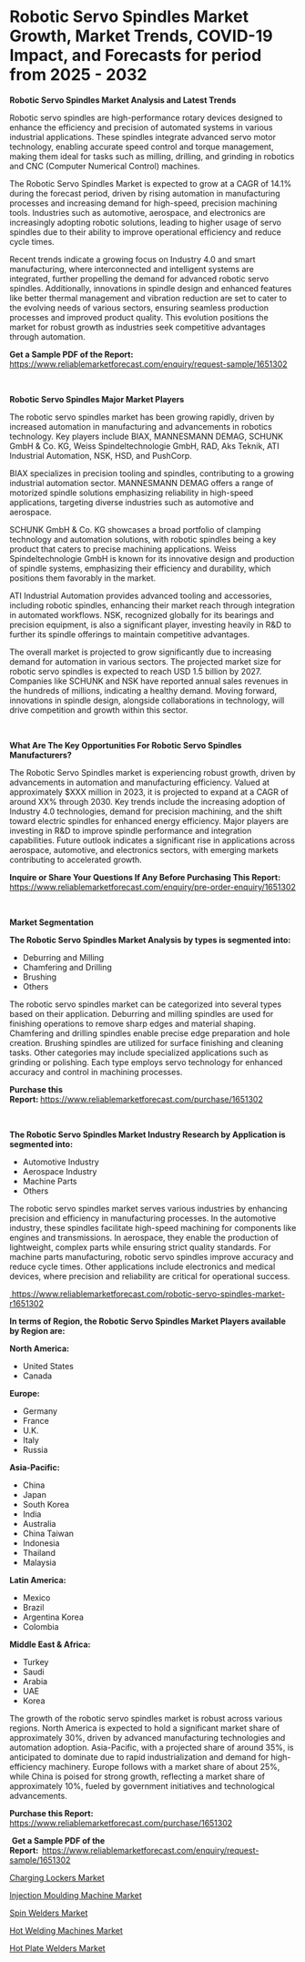<p><h1>Robotic Servo Spindles Market Growth, Market Trends, COVID-19 Impact, and Forecasts for period from 2025 - 2032</h1></p><p><strong>Robotic Servo Spindles Market Analysis and Latest Trends</strong></p>
<p><p>Robotic servo spindles are high-performance rotary devices designed to enhance the efficiency and precision of automated systems in various industrial applications. These spindles integrate advanced servo motor technology, enabling accurate speed control and torque management, making them ideal for tasks such as milling, drilling, and grinding in robotics and CNC (Computer Numerical Control) machines.</p><p>The Robotic Servo Spindles Market is expected to grow at a CAGR of 14.1% during the forecast period, driven by rising automation in manufacturing processes and increasing demand for high-speed, precision machining tools. Industries such as automotive, aerospace, and electronics are increasingly adopting robotic solutions, leading to higher usage of servo spindles due to their ability to improve operational efficiency and reduce cycle times.</p><p>Recent trends indicate a growing focus on Industry 4.0 and smart manufacturing, where interconnected and intelligent systems are integrated, further propelling the demand for advanced robotic servo spindles. Additionally, innovations in spindle design and enhanced features like better thermal management and vibration reduction are set to cater to the evolving needs of various sectors, ensuring seamless production processes and improved product quality. This evolution positions the market for robust growth as industries seek competitive advantages through automation.</p></p>
<p><strong>Get a Sample PDF of the Report:&nbsp;</strong> <a href="https://www.reliablemarketforecast.com/enquiry/request-sample/1651302?utm_campaign=2886&utm_medium=2&utm_source=Github&utm_content=ia&utm_term=23032025&utm_id=robotic-servo-spindles">https://www.reliablemarketforecast.com/enquiry/request-sample/1651302</a></p>
<p>&nbsp;</p>
<p><strong>Robotic Servo Spindles Major Market Players</strong></p>
<p><p>The robotic servo spindles market has been growing rapidly, driven by increased automation in manufacturing and advancements in robotics technology. Key players include BIAX, MANNESMANN DEMAG, SCHUNK GmbH & Co. KG, Weiss Spindeltechnologie GmbH, RAD, Aks Teknik, ATI Industrial Automation, NSK, HSD, and PushCorp.</p><p>BIAX specializes in precision tooling and spindles, contributing to a growing industrial automation sector. MANNESMANN DEMAG offers a range of motorized spindle solutions emphasizing reliability in high-speed applications, targeting diverse industries such as automotive and aerospace.</p><p>SCHUNK GmbH & Co. KG showcases a broad portfolio of clamping technology and automation solutions, with robotic spindles being a key product that caters to precise machining applications. Weiss Spindeltechnologie GmbH is known for its innovative design and production of spindle systems, emphasizing their efficiency and durability, which positions them favorably in the market.</p><p>ATI Industrial Automation provides advanced tooling and accessories, including robotic spindles, enhancing their market reach through integration in automated workflows. NSK, recognized globally for its bearings and precision equipment, is also a significant player, investing heavily in R&D to further its spindle offerings to maintain competitive advantages.</p><p>The overall market is projected to grow significantly due to increasing demand for automation in various sectors. The projected market size for robotic servo spindles is expected to reach USD 1.5 billion by 2027. Companies like SCHUNK and NSK have reported annual sales revenues in the hundreds of millions, indicating a healthy demand. Moving forward, innovations in spindle design, alongside collaborations in technology, will drive competition and growth within this sector.</p></p>
<p>&nbsp;</p>
<p><strong>What Are The Key Opportunities For Robotic Servo Spindles Manufacturers?</strong></p>
<p><p>The Robotic Servo Spindles market is experiencing robust growth, driven by advancements in automation and manufacturing efficiency. Valued at approximately $XXX million in 2023, it is projected to expand at a CAGR of around XX% through 2030. Key trends include the increasing adoption of Industry 4.0 technologies, demand for precision machining, and the shift toward electric spindles for enhanced energy efficiency. Major players are investing in R&D to improve spindle performance and integration capabilities. Future outlook indicates a significant rise in applications across aerospace, automotive, and electronics sectors, with emerging markets contributing to accelerated growth.</p></p>
<p><strong>Inquire or Share Your Questions If Any Before Purchasing This Report:</strong> <a href="https://www.reliablemarketforecast.com/enquiry/pre-order-enquiry/1651302?utm_campaign=2886&utm_medium=2&utm_source=Github&utm_content=ia&utm_term=23032025&utm_id=robotic-servo-spindles">https://www.reliablemarketforecast.com/enquiry/pre-order-enquiry/1651302</a></p>
<p>&nbsp;</p>
<p><strong>Market Segmentation</strong></p>
<p><strong>The Robotic Servo Spindles Market Analysis by types is segmented into:</strong></p>
<p><ul><li>Deburring and Milling</li><li>Chamfering and Drilling</li><li>Brushing</li><li>Others</li></ul></p>
<p><p>The robotic servo spindles market can be categorized into several types based on their application. Deburring and milling spindles are used for finishing operations to remove sharp edges and material shaping. Chamfering and drilling spindles enable precise edge preparation and hole creation. Brushing spindles are utilized for surface finishing and cleaning tasks. Other categories may include specialized applications such as grinding or polishing. Each type employs servo technology for enhanced accuracy and control in machining processes.</p></p>
<p><strong>Purchase this Report:&nbsp;</strong><a href="https://www.reliablemarketforecast.com/purchase/1651302?utm_campaign=2886&utm_medium=2&utm_source=Github&utm_content=ia&utm_term=23032025&utm_id=robotic-servo-spindles">https://www.reliablemarketforecast.com/purchase/1651302</a></p>
<p>&nbsp;</p>
<p><strong>The Robotic Servo Spindles Market Industry Research by Application is segmented into:</strong></p>
<p><ul><li>Automotive Industry</li><li>Aerospace Industry</li><li>Machine Parts</li><li>Others</li></ul></p>
<p><p>The robotic servo spindles market serves various industries by enhancing precision and efficiency in manufacturing processes. In the automotive industry, these spindles facilitate high-speed machining for components like engines and transmissions. In aerospace, they enable the production of lightweight, complex parts while ensuring strict quality standards. For machine parts manufacturing, robotic servo spindles improve accuracy and reduce cycle times. Other applications include electronics and medical devices, where precision and reliability are critical for operational success.</p></p>
<p><a href="https://www.reliablemarketforecast.com/robotic-servo-spindles-market-r1651302?utm_campaign=2886&utm_medium=2&utm_source=Github&utm_content=ia&utm_term=23032025&utm_id=robotic-servo-spindles">&nbsp;https://www.reliablemarketforecast.com/robotic-servo-spindles-market-r1651302</a></p>
<p><strong>In terms of Region, the Robotic Servo Spindles Market Players available by Region are:</strong></p>
<p>
    <p> <strong> North America: </strong>
        <ul>
            <li>United States</li>
            <li>Canada</li>
        </ul>
        </p> 
    <p> <strong> Europe: </strong>
        <ul>
            <li>Germany</li>
            <li>France</li>
            <li>U.K.</li>
            <li>Italy</li>
            <li>Russia</li>
        </ul>
        </p> 
    <p> <strong> Asia-Pacific: </strong>
        <ul>
            <li>China</li>
            <li>Japan</li>
            <li>South Korea</li>
            <li>India</li>
            <li>Australia</li>
            <li>China Taiwan</li>
            <li>Indonesia</li>
            <li>Thailand</li>
            <li>Malaysia</li>
        </ul>
        </p> 
    <p> <strong> Latin America: </strong>
        <ul>
            <li>Mexico</li>
            <li>Brazil</li>
            <li>Argentina Korea</li>
            <li>Colombia</li>
        </ul>
        </p> 
    <p> <strong> Middle East & Africa: </strong>
        <ul>
            <li>Turkey</li>
            <li>Saudi</li>
            <li>Arabia</li>
            <li>UAE</li>
            <li>Korea</li>
        </ul>
    </p>
    </p>
<p><p>The growth of the robotic servo spindles market is robust across various regions. North America is expected to hold a significant market share of approximately 30%, driven by advanced manufacturing technologies and automation adoption. Asia-Pacific, with a projected share of around 35%, is anticipated to dominate due to rapid industrialization and demand for high-efficiency machinery. Europe follows with a market share of about 25%, while China is poised for strong growth, reflecting a market share of approximately 10%, fueled by government initiatives and technological advancements.</p></p>
<p><strong>Purchase this Report: </strong><a href="https://www.reliablemarketforecast.com/purchase/1651302?utm_campaign=2886&utm_medium=2&utm_source=Github&utm_content=ia&utm_term=23032025&utm_id=robotic-servo-spindles">https://www.reliablemarketforecast.com/purchase/1651302</a></p>
<p>&nbsp;<strong>Get a Sample PDF of the Report:&nbsp;&nbsp;</strong><a href="https://www.reliablemarketforecast.com/enquiry/request-sample/1651302?utm_campaign=2886&utm_medium=2&utm_source=Github&utm_content=ia&utm_term=23032025&utm_id=robotic-servo-spindles">https://www.reliablemarketforecast.com/enquiry/request-sample/1651302</a></p>
<p><strong></strong></p>
<p><p><a href="https://www.linkedin.com/pulse/detailed-charging-lockers-market-report-analysis-from-2025-yaecc?utm_campaign=2886&utm_medium=2&utm_source=Github&utm_content=ia&utm_term=23032025&utm_id=robotic-servo-spindles">Charging Lockers Market</a></p><p><a href="https://www.linkedin.com/pulse/market-dynamics-injection-moulding-machine-key-trends-2illc?utm_campaign=2886&utm_medium=2&utm_source=Github&utm_content=ia&utm_term=23032025&utm_id=robotic-servo-spindles">Injection Moulding Machine Market</a></p><p><a href="https://www.linkedin.com/pulse/navigating-global-spin-welders-market-landscape-trends-forecasts-czabc?utm_campaign=2886&utm_medium=2&utm_source=Github&utm_content=ia&utm_term=23032025&utm_id=robotic-servo-spindles">Spin Welders Market</a></p><p><a href="https://www.linkedin.com/pulse/hot-welding-machines-market-analysis-size-share-trends-forecast-aocgc?utm_campaign=2886&utm_medium=2&utm_source=Github&utm_content=ia&utm_term=23032025&utm_id=robotic-servo-spindles">Hot Welding Machines Market</a></p><p><a href="https://www.linkedin.com/pulse/latest-hot-plate-welders-market-research-size-share-analysis-repjc?utm_campaign=2886&utm_medium=2&utm_source=Github&utm_content=ia&utm_term=23032025&utm_id=robotic-servo-spindles">Hot Plate Welders Market</a></p></p>